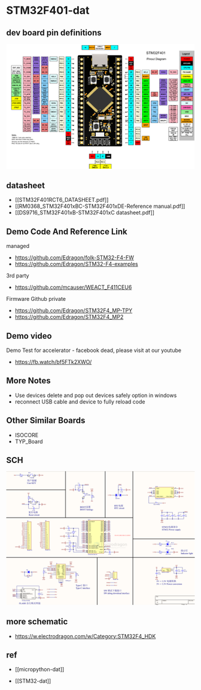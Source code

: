 
# STM32F401-dat


## dev board pin definitions 

![](2025-07-13-13-39-54.png)

## datasheet 

- [[STM32F401RCT6_DATASHEET.pdf]]
- [[RM0368_STM32F401xBC-STM32F401xDE-Reference manual.pdf]]
- [[DS9716_STM32F401xB-STM32F401xC datasheet.pdf]]

## Demo Code And Reference Link 


managed 
* https://github.com/Edragon/folk-STM32-F4-FW
* https://github.com/Edragon/STM32-F4-examples




3rd party

* https://github.com/mcauser/WEACT_F411CEU6


Firmware Github private

* https://github.com/Edragon/STM32F4_MP-TPY
* https://github.com/Edragon/STM32F4_MP2


## Demo video 

Demo Test for accelerator - facebook dead, please visit at our youtube

* https://fb.watch/bf5FTk2XWO/




## More Notes 

* Use devices delete and pop out devices safely option in windows 
* reconnect USB cable and device to fully reload code



## Other Similar Boards 

* ISOCORE
* TYP_Board


## SCH 

![](2025-07-13-13-38-01.png)



## more schematic 

- https://w.electrodragon.com/w/Category:STM32F4_HDK





## ref 

- [[micropython-dat]]

- [[STM32-dat]]